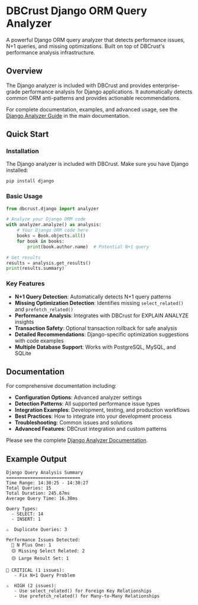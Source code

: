 # DBCrust Django ORM Query Analyzer

A powerful Django ORM query analyzer that detects performance issues, N+1 queries, and missing optimizations. Built on top of DBCrust's performance analysis infrastructure.

## Overview

The Django analyzer is included with DBCrust and provides enterprise-grade performance analysis for Django applications. It automatically detects common ORM anti-patterns and provides actionable recommendations.

For complete documentation, examples, and advanced usage, see the [Django Analyzer Guide](../../../docs/django-analyzer.md) in the main documentation.

## Quick Start

### Installation

The Django analyzer is included with DBCrust. Make sure you have Django installed:

```bash
pip install django
```

### Basic Usage

```python
from dbcrust.django import analyzer

# Analyze your Django ORM code
with analyzer.analyze() as analysis:
    # Your Django ORM code here
    books = Book.objects.all()
    for book in books:
        print(book.author.name)  # Potential N+1 query

# Get results
results = analysis.get_results()
print(results.summary)
```

### Key Features

- **N+1 Query Detection**: Automatically detects N+1 query patterns
- **Missing Optimization Detection**: Identifies missing `select_related()` and `prefetch_related()`
- **Performance Analysis**: Integrates with DBCrust for EXPLAIN ANALYZE insights
- **Transaction Safety**: Optional transaction rollback for safe analysis
- **Detailed Recommendations**: Django-specific optimization suggestions with code examples
- **Multiple Database Support**: Works with PostgreSQL, MySQL, and SQLite

## Documentation

For comprehensive documentation including:

- **Configuration Options**: Advanced analyzer settings
- **Detection Patterns**: All supported performance issue types
- **Integration Examples**: Development, testing, and production workflows
- **Best Practices**: How to integrate into your development process
- **Troubleshooting**: Common issues and solutions
- **Advanced Features**: DBCrust integration and custom patterns

Please see the complete [Django Analyzer Documentation](../../../docs/django-analyzer.md).

## Example Output

```
Django Query Analysis Summary
============================
Time Range: 14:30:25 - 14:30:27
Total Queries: 15
Total Duration: 245.67ms
Average Query Time: 16.38ms

Query Types:
  - SELECT: 14
  - INSERT: 1

⚠️  Duplicate Queries: 3

Performance Issues Detected:
  🔴 N Plus One: 1
  🟡 Missing Select Related: 2
  🟡 Large Result Set: 1

🚨 CRITICAL (1 issues):
   - Fix N+1 Query Problem

⚠️  HIGH (2 issues):
   - Use select_related() for Foreign Key Relationships
   - Use prefetch_related() for Many-to-Many Relationships
```